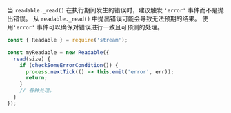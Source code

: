 
当 `readable._read()` 在执行期间发生的错误时，建议触发 `'error'` 事件而不是抛出错误。
从 `readable._read()` 中抛出错误可能会导致无法预期的结果。
使用`'error'` 事件可以确保对错误进行一致且可预测的处理。

<!-- eslint-disable no-useless-return -->
```js
const { Readable } = require('stream');

const myReadable = new Readable({
  read(size) {
    if (checkSomeErrorCondition()) {
      process.nextTick(() => this.emit('error', err));
      return;
    }
    // 各种处理。
  }
});
```

